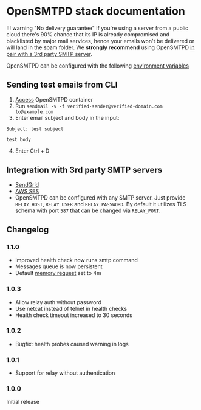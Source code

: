 # OpenSMTPD stack documentation

!!! warning "No delivery guarantee" 
    If you're using a server from a public cloud there's 90% chance that its IP is already compromised and blacklisted by major mail services, hence your emails won't be delivered or will land in the spam folder. We **strongly recommend** using OpenSMTPD [in pair with a 3rd party SMTP server](#integration-with-3rd-party-smtp-servers).

OpenSMTPD can be configured with the following [environment variables](https://github.com/wodby/opensmtpd#environment-variables)

## Sending test emails from CLI

1. [Access](https://help.wodby.com/infrastructure/how-to-access-containers) OpenSMTPD container
2. Run `sendmail -v -f verified-sender@verified-domain.com to@example.com`
3. Enter email subject and body in the input:
  ```
  Subject: test subject

  test body
  ```
4. Enter Ctrl + D

## Integration with 3rd party SMTP servers

* [SendGrid](/integrations/sendgrid.md)
* [AWS SES](/integrations/aws.md)
* OpenSMTPD can be configured with any SMTP server. Just provide `RELAY_HOST`, `RELAY_USER` and `RELAY_PASSWORD`. By default it utilizes TLS schema with port `587` that can be changed via `RELAY_PORT`.

## Changelog

### 1.1.0

* Improved health check now runs smtp command
* Messages queue is now persistent
* Default [memory request](https://docs.wodby.com/stacks/config#resources) set to 4m

### 1.0.3

* Allow relay auth without password
* Use netcat instead of telnet in health checks
* Health check timeout increased to 30 seconds

### 1.0.2

* Bugfix: health probes caused warning in logs

### 1.0.1

* Support for relay without authentication

### 1.0.0

Initial release
